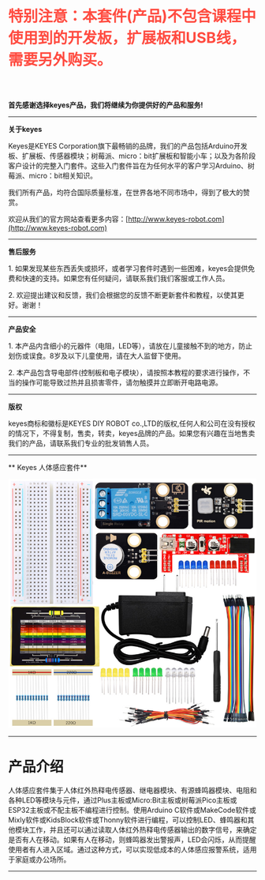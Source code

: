 
<span style="color: rgb(255, 76, 65); font-size: 30px;">**特别注意：本套件(产品)不包含课程中使用到的开发板，扩展板和USB线，需要另外购买。**</span>

<br>
<br>

**首先感谢选择keyes产品，我们将继续为你提供好的产品和服务!**

---

**关于keyes**  

Keyes是KEYES Corporation旗下最畅销的品牌，我们的产品包括Arduino开发板、扩展板、传感器模块；树莓派、micro：bit扩展板和智能小车；以及为各阶段客户设计的完整入门套件。这些入门套件旨在为任何水平的客户学习Arduino、树莓派、micro：bit相关知识。

我们所有产品，均符合国际质量标准，在世界各地不同市场中，得到了极大的赞赏。
 
欢迎从我们的官方网站查看更多内容：[http://www.keyes-robot.com](http://www.keyes-robot.com)

---

**售后服务**                     

1\. 如果发现某些东西丢失或损坏，或者学习套件时遇到一些困难，keyes会提供免费和快速的支持。如果您有任何疑问，请联系我们我们客服或工作人员。

2\. 欢迎提出建议和反馈，我们会根据您的反馈不断更新套件和教程，以使其更好。谢谢！

---

**产品安全**

1\. 本产品内含细小的元器件（电阻，LED等），请放在儿童接触不到的地方，防止划伤或误食。8岁及以下儿童使用，请在大人监督下使用。

2\. 本产品包含导电部件(控制板和电子模块），请按照本教程的要求进行操作，不当的操作可能导致过热并且损害零件，请勿触摸并立即断开电路电源。

---

**版权** 

keyes商标和徽标是KEYES DIY ROBOT co.,LTD的版权,任何人和公司在没有授权的情况下，不得复制，售卖，转卖，keyes品牌的产品。如果您有兴趣在当地售卖我们的产品，请联系我们专业的批发销售人员。

---

** Keyes 人体感应套件**

![Img](./media/ABC.jpg)

---

# 产品介绍

人体感应套件集于人体红外热释电传感器、继电器模块、有源蜂鸣器模块、电阻和各种LED等模块与元件，通过Plus主板或Micro:Bit主板或树莓派Pico主板或ESP32主板或不配主板不编程进行控制。使用Arduino C软件或MakeCode软件或Mixly软件或KidsBlock软件或Thonny软件进行编程，可以控制LED、蜂鸣器和其他模块工作，并且还可以通过读取人体红外热释电传感器输出的数字信号，来确定是否有人在移动。如果有人在移动，则蜂鸣器发出警报声，LED会闪烁，从而提醒使用者有人进入区域。通过这种方式，可以实现低成本的人体感应报警系统，适用于家庭或办公场所。

---

